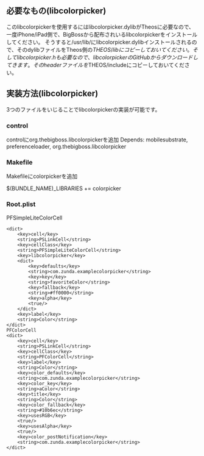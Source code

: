 ## 必要なもの(libcolorpicker)
このlibcolorpickerを使用するにはlibcolorpicker.dylibがTheosに必要なので、一度iPhone/iPad側で、BigBossから配布されいるlibcolorpickerをインストールしてください。
そうすると/usr/lib/にlibcolorpicker.dylibインストールされるので、そのdylibファイルをTheos側の$THEOS/libにコピーしておいてください。
そしてlibcolorpicker.hも必要なので、libcolorpickerのGitHubからダウンロードしてきます。そのheaderファイルを$THEOS/includeにコピーしておいてください。

## 実装方法(libcolorpicker)
3つのファイルをいじることでlibcolorpickerの実装が可能です。
### control
controlにorg.thebigboss.libcolorpickerを追加
Depends: mobilesubstrate, preferenceloader, org.thebigboss.libcolorpicker

### Makefile
Makefileにcolorpickerを追加

$(BUNDLE_NAME)_LIBRARIES +=  colorpicker

### Root.plist
PFSimpleLiteColorCell
```
<dict>
	<key>cell</key>
	<string>PSLinkCell</string>
	<key>cellClass</key>
	<string>PFSimpleLiteColorCell</string>
	<key>libcolorpicker</key>
	<dict>
		<key>defaults</key>
		<string>com.zunda.examplecolorpicker</string>
		<key>key</key>
		<string>favoriteColor</string>
		<key>fallback</key>
		<string>#ff0000</string>
		<key>alpha</key>
		<true/>
	</dict>
	<key>label</key>
	<string>Color</string>
</dict>
PFColorCell
<dict>
	<key>cell</key>
	<string>PSLinkCell</string>
	<key>cellClass</key>
	<string>PFColorCell</string>
	<key>label</key>
	<string>Color</string>
	<key>color_defaults</key>
	<string>com.zunda.examplecolorpicker</string>
	<key>color_key</key>
	<string>aColor</string>
	<key>title</key>
	<string>Color</string>
	<key>color_fallback</key>
	<string>#10b6ec</string>
	<key>usesRGB</key>
	<true/>
	<key>usesAlpha</key>
	<true/>
	<key>color_postNotification</key>
	<string>com.zunda.examplecolorpicker</string>
</dict>
```
